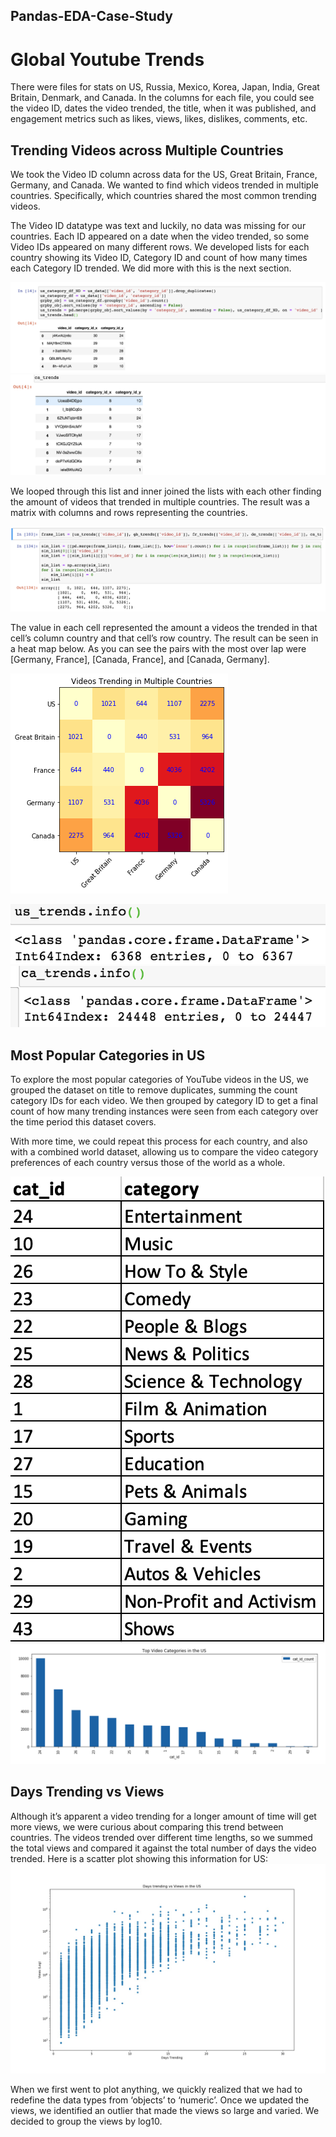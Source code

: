 ## Pandas-EDA-Case-Study

# Global Youtube Trends
There were files for stats on US, Russia, Mexico, Korea, Japan, India, Great Britain, Denmark, and Canada. In the columns for each file, you could see the video ID, dates the video trended, the title, when it was published, and engagement metrics such as likes, views, likes, dislikes, comments, etc.

## Trending Videos across Multiple Countries

We took the Video ID column across data for the US, Great Britain, France, Germany, and Canada. We wanted to find which videos trended in multiple countries. Specifically, which countries shared the most common trending videos. 



The Video ID datatype was text and luckily, no data was missing for our countries. Each ID appeared on a date when the video trended, so some Video IDs appeared on many different rows. We developed lists for each country showing its Video ID, Category ID and count of how many times each Category ID trended. We did more with this is the next section.

![alt text](/images/list.png)
![alt text](/images/ca_head.png)


We looped through this list and inner joined the lists with each other finding the amount of videos that trended in multiple countries. The result was a matrix with columns and rows representing the countries.

![alt text](/images/matrix.png)

 The value in each cell represented the amount a videos the trended in that cell’s column country and that cell’s row country. The result can be seen in a heat map below. As you can see the pairs with the most over lap were [Germany, France], [Canada, France], and [Canada, Germany]. 

![alt text](/images/heatmap.png)

![alt text](/images/us_trends.png)
![alt text](/images/ca_trends.png)




## Most Popular Categories in US

To explore the most popular categories of YouTube videos in the US, we grouped the dataset on title to remove duplicates, summing the count category IDs for each video. We then grouped by category ID to get a final count of how many trending instances were seen from each category over the time period this dataset covers.
 
With more time, we could repeat this process for each country, and also with a combined world dataset, allowing us to compare the video category preferences of each country versus those of the world as a whole. 

![alt text](/images/category_legend.jpg)
![alt text](/images/top_US_video_categories.jpg)

## Days Trending vs Views

Although it’s apparent a video trending for a longer amount of time will get more views, we were curious about comparing this trend between countries. The videos trended over different time lengths, so we summed the total views and compared it against the total number of days the video trended. Here is a scatter plot showing this information for US:
![alt text](/images/YouTube_Views_and_Days_Trending_US.jpg)

When we first went to plot anything, we quickly realized that we had to redefine the data types from ‘objects’ to ‘numeric’. Once we updated the views, we identified an outlier that made the views so large and varied. We decided to group the views by log10. 
